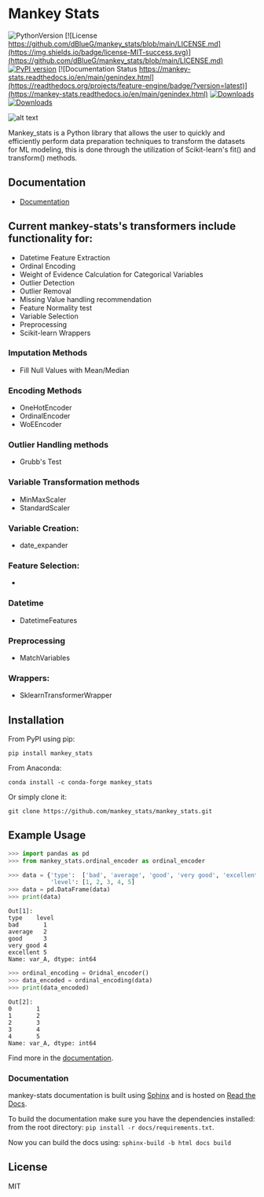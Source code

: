 # Mankey Stats

![PythonVersion](https://img.shields.io/badge/python-3.6%20|3.7%20|%203.8%20|%203.9-success)
[![License https://github.com/dBlueG/mankey_stats/blob/main/LICENSE.md](https://img.shields.io/badge/license-MIT-success.svg)](https://github.com/dBlueG/mankey_stats/blob/main/LICENSE.md)
[![PyPI version](https://badge.fury.io/py/feature-engine.svg)](https://badge.fury.io/py/feature-engine)
[![Documentation Status https://mankey-stats.readthedocs.io/en/main/genindex.html](https://readthedocs.org/projects/feature-engine/badge/?version=latest)](https://mankey-stats.readthedocs.io/en/main/genindex.html)
[![Downloads](https://pepy.tech/badge/feature-engine)](https://pepy.tech/project/feature-engine)
[![Downloads](https://pepy.tech/badge/feature-engine/month)](https://pepy.tech/project/feature-engine)

![alt text](https://www.pngfind.com/pngs/m/607-6079786_056-mankey-mankey-pokemon-hd-png-download.png)


Mankey_stats is a Python library that allows the user to quickly and efficiently perform data preparation techniques to transform the datasets for ML modeling, this is done through the utilization of Scikit-learn's fit() and transform() methods.


## Documentation

* [Documentation](https://mankey-stats.readthedocs.io/en/main/#)


## Current mankey-stats's transformers include functionality for:

* Datetime Feature Extraction
* Ordinal Encoding
* Weight of Evidence Calculation for Categorical Variables
* Outlier Detection 
* Outlier Removal
* Missing Value handling recommendation
* Feature Normality test
* Variable Selection
* Preprocessing
* Scikit-learn Wrappers

### Imputation Methods
* Fill Null Values with Mean/Median

### Encoding Methods
* OneHotEncoder
* OrdinalEncoder
* WoEEncoder

### Outlier Handling methods
* Grubb's Test

### Variable Transformation methods
* MinMaxScaler
* StandardScaler

### Variable Creation:
 * date_expander

### Feature Selection:
 * 

### Datetime
 * DatetimeFeatures
 
### Preprocessing
 * MatchVariables
 
### Wrappers:
 * SklearnTransformerWrapper

## Installation

From PyPI using pip:

```
pip install mankey_stats
```

From Anaconda:

```
conda install -c conda-forge mankey_stats
```

Or simply clone it:

```
git clone https://github.com/mankey_stats/mankey_stats.git
```

## Example Usage

```python
>>> import pandas as pd
>>> from mankey_stats.ordinal_encoder as ordinal_encoder

>>> data = {'type':  ['bad', 'average', 'good', 'very good', 'excellent'],
            'level': [1, 2, 3, 4, 5]
>>> data = pd.DataFrame(data)
>>> print(data)
```

```
Out[1]:
type    level
bad       1
average   2
good      3
very good 4
excellent 5  
Name: var_A, dtype: int64
```
    
```python 
>>> ordinal_encoding = Oridnal_encoder()
>>> data_encoded = ordinal_encoding(data)
>>> print(data_encoded)
```

```
Out[2]:
0       1
1       2
2       3
3       4
4       5
Name: var_A, dtype: int64
```

Find more in the [documentation](https://mankey-stats.readthedocs.io/en/main/#).

### Documentation

mankey-stats documentation is built using [Sphinx](https://www.sphinx-doc.org) and is hosted on [Read the Docs](https://readthedocs.org/).

To build the documentation make sure you have the dependencies installed: from the root directory: ``pip install -r docs/requirements.txt``.

Now you can build the docs using: ``sphinx-build -b html docs build``


## License

MIT

